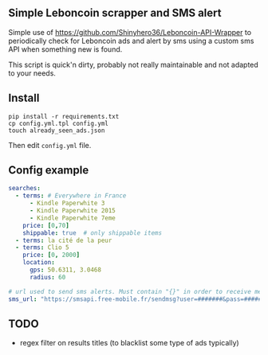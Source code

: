 ## Simple Leboncoin scrapper and SMS alert

Simple use of https://github.com/Shinyhero36/Leboncoin-API-Wrapper to periodically check for Leboncoin ads and alert by sms using a custom sms API when something new is found.

This script is quick'n dirty, probably not really maintainable and not adapted to your needs.

## Install

    pip install -r requirements.txt
    cp config.yml.tpl config.yml
    touch already_seen_ads.json

Then edit `config.yml` file.

## Config example

```yaml
searches:
  - terms: # Everywhere in France
      - Kindle Paperwhite 3
      - Kindle Paperwhite 2015
      - Kindle Paperwhite 7eme
    price: [0,70]
    shippable: true  # only shippable items
  - terms: la cité de la peur
  - terms: Clio 5
    price: [0, 2000]
    location:
      gps: 50.6311, 3.0468
      radius: 60

# url used to send sms alerts. Must contain "{}" in order to receive message
sms_url: "https://smsapi.free-mobile.fr/sendmsg?user=#######&pass=############&msg={}"
```

## TODO

- regex filter on results titles (to blacklist some type of ads typically)
